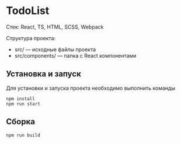 # TodoList

Стек: React, TS, HTML, SCSS, Webpack

Структура проекта:
- src/ — исходные файлы проекта
- src/components/ — папка с React компонентами

## Установка и запуск
Для установки и запуска проекта необходимо выполнить команды

```
npm install
npm run start
```

## Сборка

```
npm run build
```
